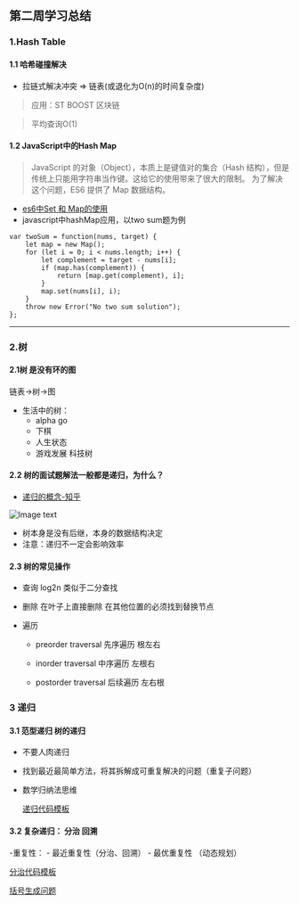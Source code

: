 ## 第二周学习总结

### 1.Hash Table
#### 1.1 哈希碰撞解决
  - 拉链式解决冲突   => 链表(或退化为O(n)的时间复杂度)
  

> 应用：ST BOOST 区块链

> 平均查询O(1)  

#### 1.2 JavaScript中的Hash Map
> JavaScript 的对象（Object），本质上是键值对的集合（Hash 结构），但是传统上只能用字符串当作键。这给它的使用带来了很大的限制。
>为了解决这个问题，ES6 提供了 Map 数据结构。
- [es6中Set 和 Map的使用](http://es6.ruanyifeng.com/#docs/set-map)
- javascript中hashMap应用，以two sum题为例 
``` 
var twoSum = function(nums, target) {
    let map = new Map();
    for (let i = 0; i < nums.length; i++) {
        let complement = target - nums[i];
        if (map.has(complement)) {
            return [map.get(complement), i];
        }
        map.set(nums[i], i);
    }
    throw new Error("No two sum solution");
};
```
---

### 2.树
#### 2.1树 是没有环的图
链表->树->图
- 生活中的树：
    - alpha go  
    - 下棋 
    - 人生状态 
    - 游戏发展 科技树

#### 2.2 树的面试题解法一般都是递归，为什么？

- [递归的概念-知乎](https://www.zhihu.com/question/20507130)

![Image text](https://pic3.zhimg.com/80/1f818b686dc5482cbb8343d8caf65dac_hd.jpg)
- 树本身是没有后继，本身的数据结构决定
- 注意：递归不一定会影响效率

#### 2.3 树的常见操作
- 查询
log2n 类似于二分查找
- 删除
 在叶子上直接删除 在其他位置的必须找到替换节点

- 遍历

  - preorder traversal 先序遍历
根左右

  - inorder traversal 中序遍历
左根右

  - postorder traversal 后续遍历
左右根



### 3 递归
#### 3.1 范型递归 树的递归
- 不要人肉递归
- 找到最近最简单方法，将其拆解成可重复解决的问题（重复子问题）
- 数学归纳法思维

     [递归代码模板](https://shimo.im/docs/DjqqGCT3xqDYwPyY/read)
  
#### 3.2 复杂递归： 分治 回溯
-重复性：
    - 最近重复性（分治、回溯）
    - 最优重复性 （动态规划）
    
   [分治代码模板](https://shimo.im/docs/3xvghYh3JJPKwdvt/read)
    
   [括号生成问题](https://leetcode-cn.com/problems/generate-parentheses/)


